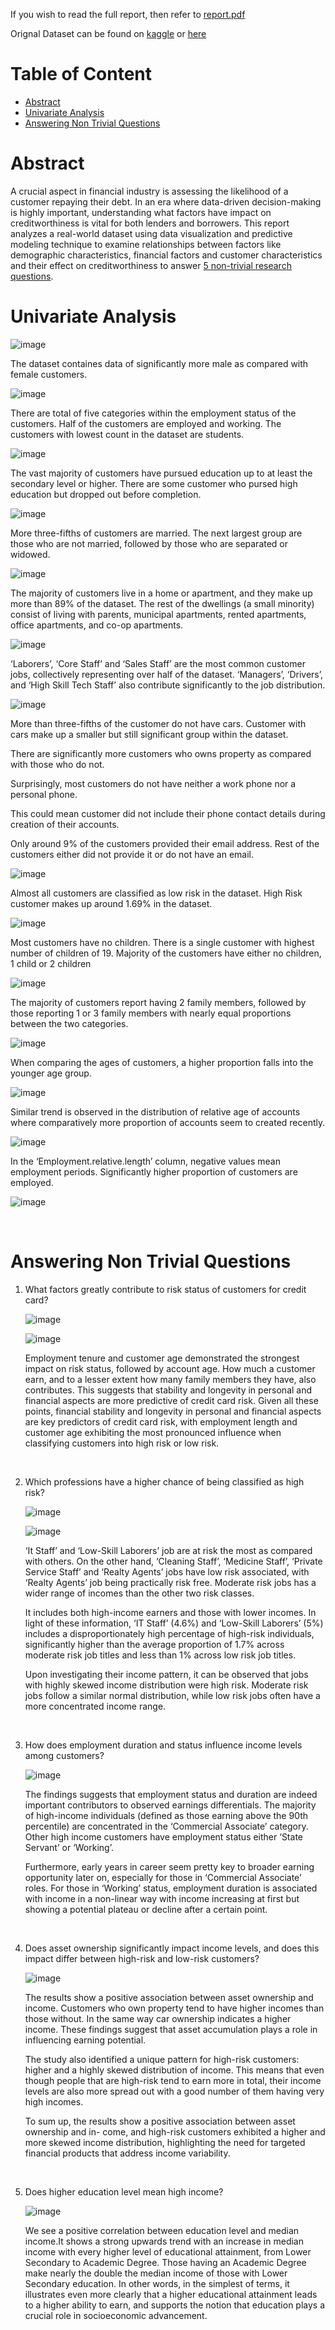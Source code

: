 If you wish to read the full report, then refer to [report.pdf](./report.pdf)

Orignal Dataset can be found on [kaggle](https://www.kaggle.com/datasets/tanayatipre/car-price-prediction-dataset) or [here](./latex-r-report-code/credit_eligibility.csv)

# Table of Content

- [Abstract](#abstract)
- [Univariate Analysis](#univariate-analysis)
- [Answering Non Trivial Questions](#answering-non-trivial-questions)

# Abstract

A crucial aspect in financial industry is assessing the likelihood of a customer repaying their debt. In an era where data-driven decision-making is highly important, understanding what factors have impact on creditworthiness is vital for both lenders and borrowers. This report analyzes a real-world dataset using data visualization and predictive modeling technique to examine relationships between factors like demographic characteristics, financial factors and customer characteristics and their effect on creditworthiness to answer [5 non-trivial research questions](#answering-non-trivial-questions).

# Univariate Analysis

![image](https://github.com/user-attachments/assets/9bf9f6ab-e695-4093-9b70-52214450430b)

The dataset containes data of significantly more male as compared with female customers.

![image](https://github.com/user-attachments/assets/00ac12c6-d808-41d6-992d-5cf441e22642)

There are total of five categories within the employment status of the customers. Half of the customers are employed and working. The customers with lowest count in the dataset are students.

![image](https://github.com/user-attachments/assets/33d0cfa0-30aa-4404-9dd3-69cd5b9137bf)

The vast majority of customers have pursued education up to at least the secondary level or higher. There are some customer who pursed high education but dropped out before completion.

![image](https://github.com/user-attachments/assets/3798a0ad-2aa7-47bf-8290-be6024f8100a)

More three-fifths of customers are married. The next largest group are those who are not married, followed by those who are separated or widowed.

![image](https://github.com/user-attachments/assets/3890a2d7-648a-48dd-bf3b-feca7ddcc2b1)

The majority of customers live in a home or apartment, and they make up more than 89% of the dataset. The rest of the dwellings (a small minority) consist of living with parents, municipal apartments, rented apartments, office apartments, and co-op apartments.

![image](https://github.com/user-attachments/assets/a6a236fd-4f1d-4e8b-9a0c-d9372cf0212d)

‘Laborers’, ‘Core Staff’ and ‘Sales Staff’ are the most common customer jobs, collectively representing over half of the dataset. ‘Managers’, ‘Drivers’, and ‘High Skill Tech Staff’ also contribute significantly to the job distribution.

![image](https://github.com/user-attachments/assets/b1e4756b-182e-48c3-81fa-971dbb4fe735)

More than three-fifths of the customer do not have cars. Customer with cars make up a smaller but still significant group within the dataset.

There are significantly more customers who owns property as compared with those who do not.

Surprisingly, most customers do not have neither a work phone nor a personal phone.

This could mean customer did not include their phone contact details during creation of their accounts.

Only around 9% of the customers provided their email address. Rest of the customers either did not provide it or do not have an email.

![image](https://github.com/user-attachments/assets/3a7e633e-b2f6-4849-a8d2-3ea3394cc3ea)

Almost all customers are classified as low risk in the dataset. High Risk customer makes up around 1.69% in the dataset.

![image](https://github.com/user-attachments/assets/a1a4ba50-a48a-4a14-98ab-457de6c4848f)

Most customers have no children. There is a single customer with highest number of children of 19. Majority of the customers have either no children, 1 child or 2 children

![image](https://github.com/user-attachments/assets/09fd06ee-7ef7-41fd-8240-298f627966a8)

The majority of customers report having 2 family members, followed by those reporting 1 or 3 family members with nearly equal proportions between the two categories.

![image](https://github.com/user-attachments/assets/7ccabcde-489a-4056-a00e-31cdc90cc0b1)

When comparing the ages of customers, a higher proportion falls into the younger age group.

![image](https://github.com/user-attachments/assets/05a5679b-b0ac-4974-b33f-80124fedb448)

Similar trend is observed in the distribution of relative age of accounts where comparatively more proportion of accounts seem to created recently.

![image](https://github.com/user-attachments/assets/02e4bc56-475a-421d-9fe3-dcfea1e55f9d)

In the ‘Employment.relative.length’ column, negative values mean employment periods. Significantly higher proportion of customers are employed.

![image](https://github.com/user-attachments/assets/19d717af-0577-4641-a98a-48dc9c7cf87a)

<br>

# Answering Non Trivial Questions

1. What factors greatly contribute to risk status of customers for credit card?

    ![image](https://github.com/user-attachments/assets/d029a83f-6229-466c-a51a-138704d6f16e)

    ![image](https://github.com/user-attachments/assets/1648a6bb-b183-45ec-a531-da8f4290faca)

    Employment tenure and customer age demonstrated the strongest impact on risk status, followed by account age. How much a customer earn, and to a lesser extent how many family members they have, also contributes. This suggests that stability and longevity in personal and financial aspects are more predictive of credit card risk. Given all these points, financial stability and longevity in personal and financial aspects are key predictors of credit card risk, with employment length and customer age exhibiting the most pronounced influence when classifying customers into high risk or low risk.

<br>

2. Which professions have a higher chance of being classified as high risk?

    ![image](https://github.com/user-attachments/assets/6fd97ca0-1b95-4f70-bc9a-a5360c63d6f9)

    ![image](https://github.com/user-attachments/assets/03c4d9ba-dab5-4332-a529-84480583eb77)

    ‘It Staff’ and ‘Low-Skill Laborers’ job are at risk the most as compared with others. On the other hand, ‘Cleaning Staff’, ‘Medicine Staff’, ‘Private Service Staff’ and ‘Realty Agents’ jobs have low risk associated, with ‘Realty Agents’ job being practically risk free. Moderate risk jobs has a wider range of incomes than the other two risk classes.

    It includes both high-income earners and those with lower incomes. In light of these information, ‘IT Staff’ (4.6%) and ‘Low-Skill Laborers’ (5%) includes a disproportionately high percentage of high-risk individuals, significantly higher than the average proportion of 1.7% across moderate risk job titles and less than 1% across low risk job titles.

    Upon investigating their income pattern, it can be observed that jobs with highly skewed income distribution were high risk. Moderate risk jobs follow a similar normal distribution, while low risk jobs often have a more concentrated income range.

<br>

3. How does employment duration and status influence income levels among customers?

    ![image](https://github.com/user-attachments/assets/1c47ce60-ee1f-48ed-9970-f28234ab2781)

    The findings suggests that employment status and duration are indeed important contributors to observed earnings differentials. The majority of high-income individuals (defined as those earning above the 90th percentile) are concentrated in the ‘Commercial Associate’ category. Other high income customers have employment status either ‘State Servant’ or ‘Working’.

    Furthermore, early years in career seem pretty key to broader earning opportunity later on, especially for those in ‘Commercial Associate’ roles. For those in ‘Working’ status, employment duration is associated with income in a non-linear way with income increasing at first but showing a potential plateau or decline after a certain point.

<br>

4. Does asset ownership significantly impact income levels, and does this impact differ between high-risk and low-risk customers?

    ![image](https://github.com/user-attachments/assets/b5b9ca7b-27d5-4af2-a016-dc94814504e1)

    The results show a positive association between asset ownership and income. Customers who own property tend to have higher incomes than those without. In the same way car ownership indicates a higher income. These findings suggest that asset accumulation plays a role in influencing earning potential.

    The study also identified a unique pattern for high-risk customers: higher and a highly skewed distribution of income. This means that even though people that are high-risk tend to earn more in total, their income levels are also more spread out with a good number of them having very high incomes.

    To sum up, the results show a positive association between asset ownership and in- come, and high-risk customers exhibited a higher and more skewed income distribution, highlighting the need for targeted financial products that address income variability.

<br>

5. Does higher education level mean high income?

    ![image](https://github.com/user-attachments/assets/ab812626-a847-495a-85e7-61cb67a5eb92)

    We see a positive correlation between education level and median income.It shows a strong upwards trend with an increase in median income with every higher level of educational attainment, from Lower Secondary to Academic Degree. Those having an Academic Degree make nearly the double the median income of those with Lower Secondary education. In other words, in the simplest of terms, it illustrates even more clearly that a higher educational attainment leads to a higher ability to earn, and supports the notion that education plays a crucial role in socioeconomic advancement.

